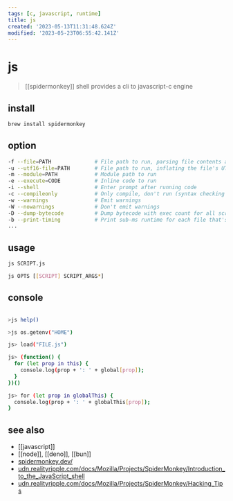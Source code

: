 ```yaml
---
tags: [c, javascript, runtime]
title: js
created: '2023-05-13T11:31:48.624Z'
modified: '2023-05-23T06:55:42.141Z'
---
```


# js

> [[spidermonkey]] shell provides a cli to javascript-c engine

## install

```sh
brew install spidermonkey
```

## option

```sh
-f --file=PATH              # File path to run, parsing file contents as UTF-8
-u --utf16-file=PATH        # File path to run, inflating the file's UTF-8 contents to UTF-16 and then parsing that
-m --module=PATH            # Module path to run
-e --execute=CODE           # Inline code to run
-i --shell                  # Enter prompt after running code
-c --compileonly            # Only compile, don't run (syntax checking mode)
-w --warnings               # Emit warnings
-W --nowarnings             # Don't emit warnings
-D --dump-bytecode          # Dump bytecode with exec count for all scripts
-b --print-timing           # Print sub-ms runtime for each file that's run
...
```

## usage

```sh
js SCRIPT.js

js OPTS [[SCRIPT] SCRIPT_ARGS*]
```

## console

```sh

>js help()

>js os.getenv("HOME")

js> load("FILE.js")

js> (function() {
  for (let prop in this) {
    console.log(prop + ': ' + global[prop]);
  }
})()

js> for (let prop in globalThis) {
  console.log(prop + ': ' + globalThis[prop]);
}
```

## see also

- [[javascript]]
- [[node]], [[deno]], [[bun]]
- [spidermonkey.dev/](https://spidermonkey.dev/)
- [udn.realityripple.com/docs/Mozilla/Projects/SpiderMonkey/Introduction_to_the_JavaScript_shell](https://udn.realityripple.com/docs/Mozilla/Projects/SpiderMonkey/Introduction_to_the_JavaScript_shell)
- [udn.realityripple.com/docs/Mozilla/Projects/SpiderMonkey/Hacking_Tips](https://udn.realityripple.com/docs/Mozilla/Projects/SpiderMonkey/Hacking_Tips)
